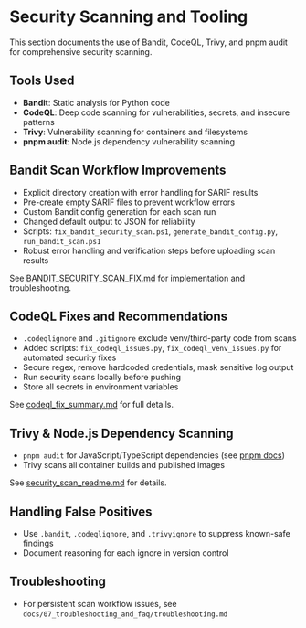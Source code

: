 # Security Scanning and Tooling

This section documents the use of Bandit, CodeQL, Trivy, and pnpm audit for comprehensive security scanning.

## Tools Used

- **Bandit**: Static analysis for Python code
- **CodeQL**: Deep code scanning for vulnerabilities, secrets, and insecure patterns
- **Trivy**: Vulnerability scanning for containers and filesystems
- **pnpm audit**: Node.js dependency vulnerability scanning

## Bandit Scan Workflow Improvements

- Explicit directory creation with error handling for SARIF results
- Pre-create empty SARIF files to prevent workflow errors
- Custom Bandit config generation for each scan run
- Changed default output to JSON for reliability
- Scripts: `fix_bandit_security_scan.ps1`, `generate_bandit_config.py`, `run_bandit_scan.ps1`
- Robust error handling and verification steps before uploading scan results

See [BANDIT_SECURITY_SCAN_FIX.md](../../BANDIT_SECURITY_SCAN_FIX.md) for implementation and troubleshooting.

## CodeQL Fixes and Recommendations

- `.codeqlignore` and `.gitignore` exclude venv/third-party code from scans
- Added scripts: `fix_codeql_issues.py`, `fix_codeql_venv_issues.py` for automated security fixes
- Secure regex, remove hardcoded credentials, mask sensitive log output
- Run security scans locally before pushing
- Store all secrets in environment variables

See [codeql_fix_summary.md](../../codeql_fix_summary.md) for full details.

## Trivy & Node.js Dependency Scanning

- `pnpm audit` for JavaScript/TypeScript dependencies (see [pnpm docs](https://pnpm.io/cli/audit))
- Trivy scans all container builds and published images

See [security_scan_readme.md](../../security_scan_readme.md) for details.

## Handling False Positives

- Use `.bandit`, `.codeqlignore`, and `.trivyignore` to suppress known-safe findings
- Document reasoning for each ignore in version control

## Troubleshooting

- For persistent scan workflow issues, see `docs/07_troubleshooting_and_faq/troubleshooting.md`